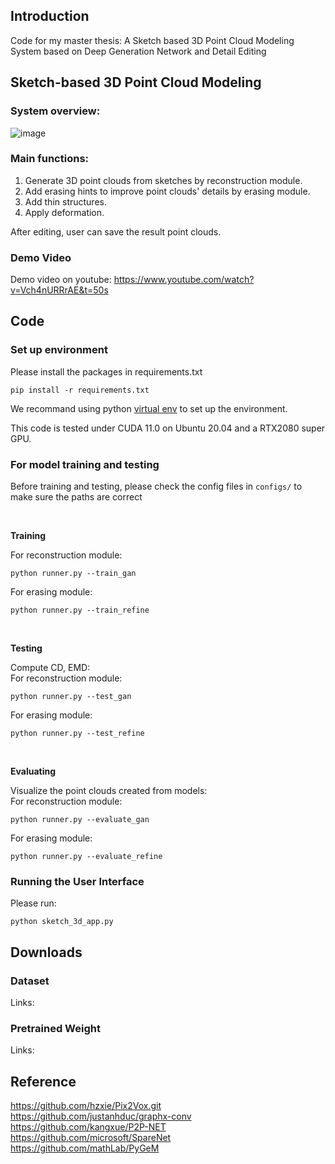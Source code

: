 ## Introduction
Code for my master thesis: A Sketch based 3D Point Cloud Modeling System based on Deep Generation Network and Detail Editing

## Sketch-based 3D Point Cloud Modeling
### System overview:
![image](https://user-images.githubusercontent.com/27956674/153366179-b50d9409-d666-427e-8d0b-e8827d8ca950.png)

### Main functions:
1. Generate 3D point clouds from sketches by reconstruction module.
2. Add erasing hints to improve point clouds' details by erasing module.
3. Add thin structures.
4. Apply deformation.

After editing, user can save the result point clouds.

### Demo Video
Demo video on youtube: https://www.youtube.com/watch?v=Vch4nURRrAE&t=50s

## Code
### Set up environment
Please install the packages in requirements.txt
```
pip install -r requirements.txt
```

We recommand using python [virtual env](https://docs.python.org/zh-tw/3/tutorial/venv.html) to set up the environment.

This code is tested under CUDA 11.0 on Ubuntu 20.04 and a RTX2080 super GPU.

### For model training and testing
Before training and testing, please check the config files in `configs/` to make sure the paths are correct

<br />

**Training**

For reconstruction module:
```
python runner.py --train_gan
```

For erasing module:
```
python runner.py --train_refine
```

<br />

**Testing**

Compute CD, EMD:<br />
For reconstruction module:
```
python runner.py --test_gan
```

For erasing module:
```
python runner.py --test_refine
```

<br />

**Evaluating**

Visualize the point clouds created from models:<br />
For reconstruction module:
```
python runner.py --evaluate_gan
```

For erasing module:
```
python runner.py --evaluate_refine
```

### Running the User Interface
Please run:
```
python sketch_3d_app.py
```

## Downloads
### Dataset
Links:

### Pretrained Weight
Links:

## Reference
https://github.com/hzxie/Pix2Vox.git <br />
https://github.com/justanhduc/graphx-conv <br />
https://github.com/kangxue/P2P-NET <br />
https://github.com/microsoft/SpareNet <br />
https://github.com/mathLab/PyGeM
